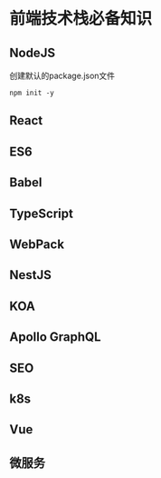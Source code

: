# 前端技术栈必备知识

## NodeJS

创建默认的package.json文件
```
npm init -y 
```

## React

## ES6

## Babel

## TypeScript

## WebPack

## NestJS

## KOA

## Apollo GraphQL

## SEO

## k8s

## Vue

## 微服务


